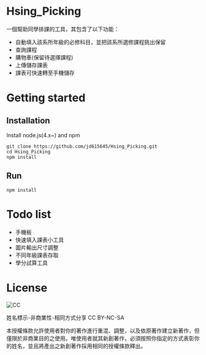 # Hsing_Picking
一個幫助同學排課的工具，其包含了以下功能：
* 自動填入該系所年級的必修科目，並把該系所選修課程挑出保留
* 查詢課程
* 購物車(保留待選擇課程)
* 上傳儲存課表
* 課表可快速轉至手機儲存

# Getting started
  ## Installation
  Install node.js(4.x~) and npm
  ```
  git clone https://github.com/jd615645/Hsing_Picking.git
  cd Hsing_Picking
  npm install
  ```
  ## Run
  ```
  npm install
  ```
# Todo list
* 手機板
* 快速填入課表小工具
* 圖片輸出尺寸調整
* 不同年級課表存取
* 學分試算工具

# License
![CC](http://creativecommons.tw/sites/creativecommons.tw/files/cc-by-nc-sa-88x31.png)

姓名標示-非商業性-相同方式分享 
CC BY-NC-SA

本授權條款允許使用者對你的著作進行重混、調整，以及依原著作建立新著作，但僅限於非商業目的之使用。唯使用者就其新創著作，必須按照你指定的方式表彰你的姓名，並且將產出之新創著作採用相同的授權條款釋出。